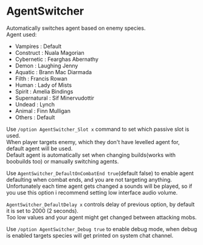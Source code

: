 # AgentSwitcher
Automatically switches agent based on enemy species.  
Agent used:  
* Vampires : Default  
* Construct : Nuala Magorian  
* Cybernetic : Fearghas Abernathy  
* Demon : Laughing Jenny  
* Aquatic : Brann Mac Diarmada  
* Filth : Francis Rowan  
* Human : Lady of Mists  
* Spirit : Amelia Bindings  
* Supernatural : Sif Minervudottir  
* Undead : Lynch  
* Animal : Finn Mulligan  
* Others : Default  
	
Use `/option AgentSwitcher_Slot x` command to set which passive slot is used.  
When player targets enemy, which they don't have levelled agent for, default agent will be used.  
Default agent is automatically set when changing builds(works with boobuilds too) or manually switching agents.  

Use `AgentSwitcher_DefaultOnCombatEnd true`(default false) to enable agent defaulting when combat ends, and you are not targeting anything.  
Unfortunately each time agent gets changed a sounds will be played, so if you use this option i recommend setting low interface audio volume.

`AgentSwitcher_DefaultDelay x` controls delay of previous option, by default it is set to 2000 (2 seconds).  
Too low values and your agent might get changed between attacking mobs.


Use `/option AgentSwitcher_Debug true` to enable debug mode, when debug is enabled targets species will get printed on system chat channel.
